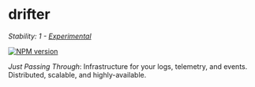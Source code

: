 # drifter

_Stability: 1 - [Experimental](https://github.com/tristanls/stability-index#stability-1---experimental)_

[![NPM version](https://badge.fury.io/js/drifter.png)](http://npmjs.org/package/drifter)

_Just Passing Through_: Infrastructure for your logs, telemetry, and events. Distributed, scalable, and highly-available.
